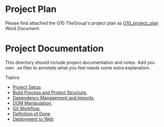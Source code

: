 # Project Plan

Please find attached the G10 _TheGroup_'s project plan as [G10_project_plan](./G10_project_plan.docx) Word Document.

# Project Documentation

This directory should include project documentation and notes.
Add you own `.md` files to annotate what you feel needs some extra explanation.

Topics:

- [Project Setup](setup.md).
- [Build Process and Project Structure](build-process.md),
- [Dependency Management and Imports](dependency-management.md),
- [DOM Manipulation](dom-manipulation.md),
- [Git Workflow](git-workflow.md),
- [Definition of Done](definition-of-done.md)
- [Deployment to Web](deployment-process.md)
